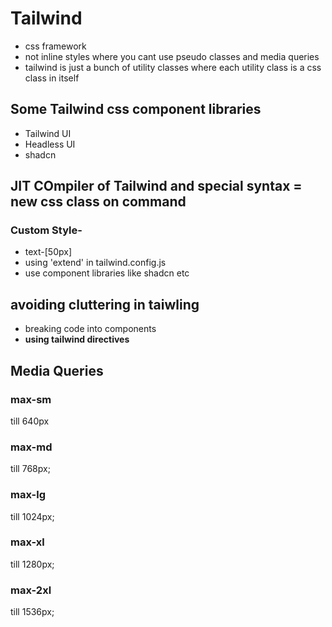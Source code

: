 # Tailwind
- css framework
- not inline styles where you cant use pseudo classes and media queries
- tailwind is just a bunch of utility classes where each utility class is a css class in itself

## Some Tailwind css component libraries
- Tailwind UI
- Headless UI
- shadcn

## JIT COmpiler of Tailwind and special syntax = new css class on command
### Custom Style-
- text-[50px]
- using 'extend' in tailwind.config.js
- use component libraries like shadcn etc

## avoiding cluttering in taiwling
- breaking code into components
- <b>using tailwind directives</b>

## Media Queries
### max-sm
till 640px
### max-md
till 768px;
### max-lg
till 1024px;
### max-xl
till 1280px;
### max-2xl
till 1536px;

 
